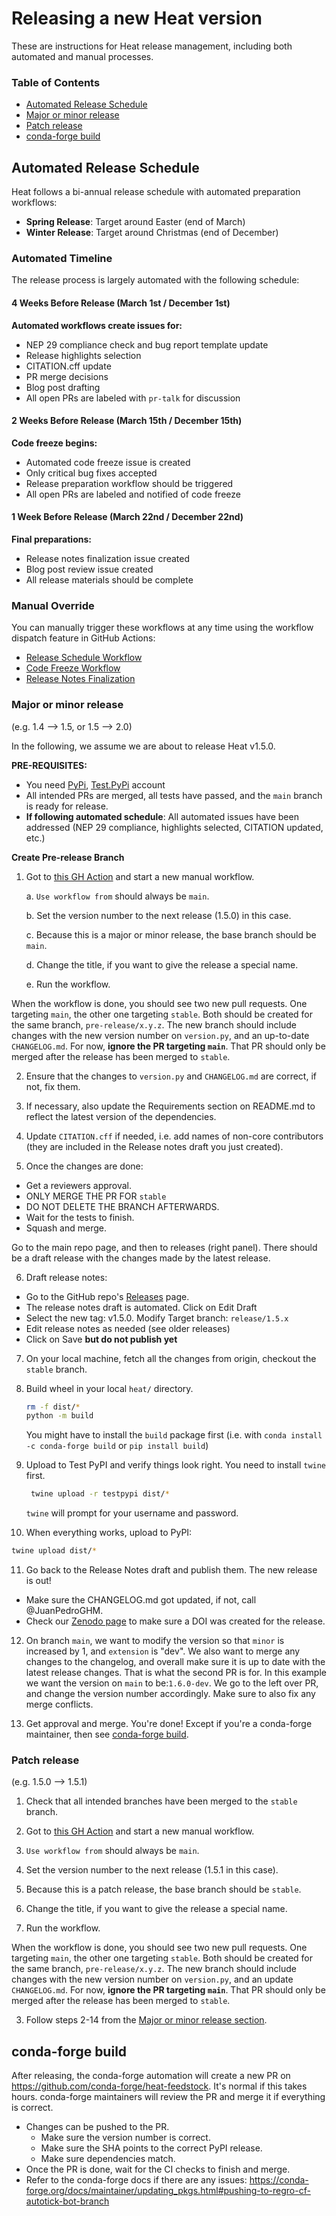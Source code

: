 # Releasing a new Heat version

These are instructions for Heat release management, including both automated and manual processes.

### Table of Contents
- [Automated Release Schedule](#automated-release-schedule)
- [Major or minor release](#major-or-minor-release)
- [Patch release](#patch-release)
- [conda-forge build](#conda-forge-build)

## Automated Release Schedule

Heat follows a bi-annual release schedule with automated preparation workflows:

- **Spring Release**: Target around Easter (end of March)
- **Winter Release**: Target around Christmas (end of December)

### Automated Timeline

The release process is largely automated with the following schedule:

#### 4 Weeks Before Release (March 1st / December 1st)
**Automated workflows create issues for:**
- NEP 29 compliance check and bug report template update
- Release highlights selection
- CITATION.cff update
- PR merge decisions
- Blog post drafting
- All open PRs are labeled with `pr-talk` for discussion

#### 2 Weeks Before Release (March 15th / December 15th)  
**Code freeze begins:**
- Automated code freeze issue is created
- Only critical bug fixes accepted
- Release preparation workflow should be triggered
- All open PRs are labeled and notified of code freeze

#### 1 Week Before Release (March 22nd / December 22nd)
**Final preparations:**
- Release notes finalization issue created
- Blog post review issue created
- All release materials should be complete

### Manual Override

You can manually trigger these workflows at any time using the workflow dispatch feature in GitHub Actions:

- [Release Schedule Workflow](https://github.com/helmholtz-analytics/heat/actions/workflows/release-schedule.yml)
- [Code Freeze Workflow](https://github.com/helmholtz-analytics/heat/actions/workflows/release-code-freeze.yml)
- [Release Notes Finalization](https://github.com/helmholtz-analytics/heat/actions/workflows/release-notes-finalization.yml)

### Major or minor release

(e.g. 1.4 --> 1.5, or 1.5 --> 2.0)

In the following, we assume we are about to release Heat v1.5.0.

**PRE-REQUISITES:**

- You need [PyPi](https://pypi.org/), [Test.PyPi](https://test.pypi.org/) account
- All intended PRs are merged, all tests have passed, and the `main` branch is ready for release.
- **If following automated schedule**: All automated issues have been addressed (NEP 29 compliance, highlights selected, CITATION updated, etc.)

**Create Pre-release Branch**

1. Got to [this GH Action](https://github.com/helmholtz-analytics/heat/actions/workflows/release-prep.yml) and start a new manual workflow.

    a. `Use workflow from` should always be `main`.

    b. Set the version number to the next release (1.5.0) in this case.

    c. Because this is a major or minor release, the base branch should be `main`.

    d. Change the title, if you want to give the release a special name.

    e. Run the workflow.

When the workflow is done, you should see two new pull requests. One targeting `main`, the other one targeting `stable`. Both should be created for the same branch, `pre-release/x.y.z`. The new branch should include changes with the new version number on `version.py`, and an up-to-date `CHANGELOG.md`. For now, **ignore the PR targeting `main`**. That PR should only be merged after the release has been merged to `stable`.

2. Ensure that the changes to `version.py` and `CHANGELOG.md` are correct, if not, fix them.

3. If necessary, also update the Requirements section on README.md to reflect the latest version of the dependencies.

4. Update `CITATION.cff` if needed, i.e. add names of non-core contributors (they are included in the Release notes draft you just created).

5. Once the changes are done:
  - Get a reviewers approval.
  - ONLY MERGE THE PR FOR `stable`
  - DO NOT DELETE THE BRANCH AFTERWARDS.
  - Wait for the tests to finish.
  - Squash and merge.

Go to the main repo page, and then to releases (right panel). There should be a draft release with the changes made by the latest release.

6. Draft release notes:

  - Go to the GitHub repo's [Releases](https://github.com/helmholtz-analytics/heat/releases) page.
  - The release notes draft is automated. Click on Edit Draft
  - Select the new tag: v1.5.0. Modify Target branch: `release/1.5.x`
  - Edit release notes as needed (see older releases)
  - Click on Save **but do not publish yet**

7. On your local machine, fetch all the changes from origin, checkout the `stable` branch.
8. Build wheel in your local `heat/` directory.

   ```bash
   rm -f dist/*
   python -m build
   ```

   You might have to install the `build` package first (i.e. with `conda install -c conda-forge build` or `pip install build`)

9. Upload to Test PyPI and verify things look right. You need to install `twine` first.

    ```bash
     twine upload -r testpypi dist/*
     ```

    `twine` will prompt for your username and password.

10. When everything works, upload to PyPI:

   ```bash
   twine upload dist/*
   ```

11. Go back to the Release Notes draft and publish them. The new release is out!

  - Make sure the CHANGELOG.md got updated, if not, call @JuanPedroGHM.
  - Check our [Zenodo page](https://zenodo.org/doi/10.5281/zenodo.2531472) to make sure a DOI was created for the release.

12. On branch `main`, we want to modify the version so that `minor` is increased by 1, and `extension` is "dev". We also want to merge any changes to the changelog, and overall make sure it is up to date with the latest release changes. That is what the second PR is for. In this example we want the version on `main` to be:`1.6.0-dev`. We go to the left over PR, and change the version number accordingly. Make sure to also fix any merge conflicts.

13. Get approval and merge. You're done! Except if you're a conda-forge maintainer, then see [conda-forge build](#conda-forge-build).


### Patch release

(e.g. 1.5.0 --> 1.5.1)

1. Check that all intended branches have been merged to the `stable` branch.

2. Got to [this GH Action](https://github.com/helmholtz-analytics/heat/actions/workflows/release-prep.yml) and start a new manual workflow.

  1. `Use workflow from` should always be `main`.
  2. Set the version number to the next release (1.5.1 in this case).
  3. Because this is a patch release, the base branch should be `stable`.
  4. Change the title, if you want to give the release a special name.
  5. Run the workflow.

When the workflow is done, you should see two new pull requests. One targeting `main`, the other one targeting `stable`. Both should be created for the same branch, `pre-release/x.y.z`. The new branch should include changes with the new version number on `version.py`, and an update `CHANGELOG.md`. For now, **ignore the PR targeting `main`**. That PR should only be merged after the release has been merged to `stable`.

3. Follow steps 2-14 from the [Major or minor release section](#major-or-minor-release).


## conda-forge build
After releasing, the conda-forge automation will create a new PR on https://github.com/conda-forge/heat-feedstock. It's normal if this takes hours. conda-forge maintainers will review the PR and merge it if everything is correct.
  - Changes can be pushed to the PR.
    - Make sure the version number is correct.
    - Make sure the SHA points to the correct PyPI release.
    - Make sure dependencies match.
  - Once the PR is done, wait for the CI checks to finish and merge.
  - Refer to the conda-forge docs if there are any issues: https://conda-forge.org/docs/maintainer/updating_pkgs.html#pushing-to-regro-cf-autotick-bot-branch
